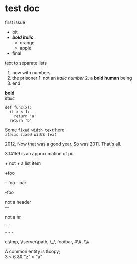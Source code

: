 #  test doc

first issue

  * bit
  * _**bold italic**_
    * orange
    * apple
  * final

text to separate lists

  1. now with numbers
  2. the prisoner
    1. not an _italic number_
    2. a **bold human** being
  3. end

**bold**  
_italic_  

    
    
    def func(x):
      if x < 1:
        return 'a'
      return 'b'
          

Some `fixed width text` here  
_`italic fixed width text`_

2012\. Now that was a good year. So was 2011. That's all.

3.14159 is an approximation of pi.

\+ not + a list item

+foo

\- foo - bar

-foo 

not a header  
\--

not a hr  
  
\---  
\- - -

c:\tmp, \\\server\path, \\_/, foo\bar, #\\#, \\\\#

A common entity is &amp;copy;  
3 &lt; 6 &amp;&amp; "z" &gt; "a"

